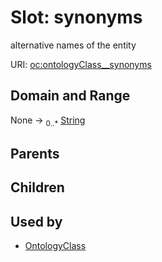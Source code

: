 
# Slot: synonyms


alternative names of the entity

URI: [oc:ontologyClass__synonyms](http://w3id.org/ontogpt/ontology-class-templateontologyClass__synonyms)


## Domain and Range

None &#8594;  <sub>0..\*</sub> [String](types/String.md)

## Parents


## Children


## Used by

 * [OntologyClass](OntologyClass.md)
